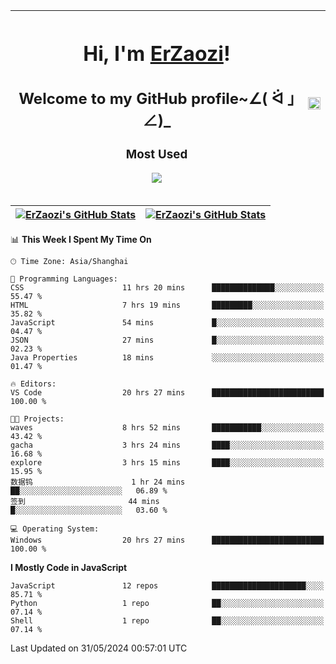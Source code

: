 |<h1>Hi, I'm <a href="https://github.com/erzaozi">ErZaozi</a>! </h1><h2>Welcome to my GitHub profile~∠( ᐛ 」∠)_</h2><p><h3>Most Used</h3><img src="https://skillicons.dev/icons?i=github,vscode,visualstudio,ubuntu,postman,pycharm,webstorm,git,docker"></p>|<img decoding="async" align=center src="https://cdn.jsdelivr.net/gh/erzaozi/erzaozi/image.gif" width="100%">|
| ----- | ----- |

| <a href="https://github.com/erzaozi"><img align="center" src="https://github-readme-stats.vercel.app/api/top-langs/?username=erzaozi&title_color=44cef6&text_color=4b5cc4&icon_color=2bbc8a&bg_color=white&langs_count=4&hide_border=true" alt="ErZaozi's GitHub Stats" /></a> | <a href="https://github.com/erzaozi"><img align="center" src="https://github-readme-stats.vercel.app/api?username=erzaozi&show_icons=true&line_height=27&count_private=true&title_color=44cef6&text_color=4b5cc4&icon_color=2bbc8a&bg_color=white&hide_border=true" alt="ErZaozi's GitHub Stats" /></a> |
| ----- | ----- |
<!--START_SECTION:waka-->
📊 **This Week I Spent My Time On** 

```text
🕑︎ Time Zone: Asia/Shanghai

💬 Programming Languages: 
CSS                      11 hrs 20 mins      ██████████████░░░░░░░░░░░   55.47 % 
HTML                     7 hrs 19 mins       █████████░░░░░░░░░░░░░░░░   35.82 % 
JavaScript               54 mins             █░░░░░░░░░░░░░░░░░░░░░░░░   04.47 % 
JSON                     27 mins             █░░░░░░░░░░░░░░░░░░░░░░░░   02.23 % 
Java Properties          18 mins             ░░░░░░░░░░░░░░░░░░░░░░░░░   01.47 % 

🔥 Editors: 
VS Code                  20 hrs 27 mins      █████████████████████████   100.00 % 

🐱‍💻 Projects: 
waves                    8 hrs 52 mins       ███████████░░░░░░░░░░░░░░   43.42 % 
gacha                    3 hrs 24 mins       ████░░░░░░░░░░░░░░░░░░░░░   16.68 % 
explore                  3 hrs 15 mins       ████░░░░░░░░░░░░░░░░░░░░░   15.95 % 
数据钨                      1 hr 24 mins        ██░░░░░░░░░░░░░░░░░░░░░░░   06.89 % 
签到                       44 mins             █░░░░░░░░░░░░░░░░░░░░░░░░   03.60 % 

💻 Operating System: 
Windows                  20 hrs 27 mins      █████████████████████████   100.00 % 
```

**I Mostly Code in JavaScript** 

```text
JavaScript               12 repos            █████████████████████░░░░   85.71 % 
Python                   1 repo              ██░░░░░░░░░░░░░░░░░░░░░░░   07.14 % 
Shell                    1 repo              ██░░░░░░░░░░░░░░░░░░░░░░░   07.14 % 
```




 Last Updated on 31/05/2024 00:57:01 UTC
<!--END_SECTION:waka-->
